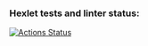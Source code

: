 ### Hexlet tests and linter status:
[![Actions Status](https://github.com/mabaranov/layout-designer-project-lvl1/workflows/hexlet-check/badge.svg)](https://github.com/mabaranov/layout-designer-project-lvl1/actions)